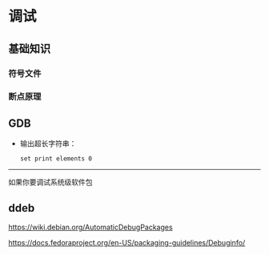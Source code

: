 # 调试

## 基础知识

### 符号文件

### 断点原理

## GDB

- 输出超长字符串：

    ```text
    set print elements 0
    ```

---

如果你要调试系统级软件包


## ddeb

https://wiki.debian.org/AutomaticDebugPackages

https://docs.fedoraproject.org/en-US/packaging-guidelines/Debuginfo/
